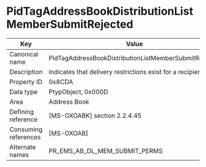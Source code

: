 # PidTagAddressBookDistributionListMemberSubmitRejected

| Key | Value |
|---|---|
| Canonical name | PidTagAddressBookDistributionListMemberSubmitRejected |
| Description | Indicates that delivery restrictions exist for a recipient. |
| Property ID | 0x8CDA |
| Data type | PtypObject, 0x000D |
| Area | Address Book |
| Defining reference | [MS-OXOABK] section 2.2.4.45 |
| Consuming references | [MS-OXOAB] |
| Alternate names | PR_EMS_AB_DL_MEM_SUBMIT_PERMS |

